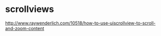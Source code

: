 scrollviews
===========

http://www.raywenderlich.com/10518/how-to-use-uiscrollview-to-scroll-and-zoom-content
